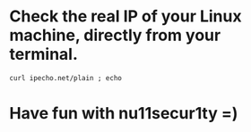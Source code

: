 # Check the real IP of your Linux machine, directly from your terminal.
```
curl ipecho.net/plain ; echo
```
# Have fun with nu11secur1ty =)
